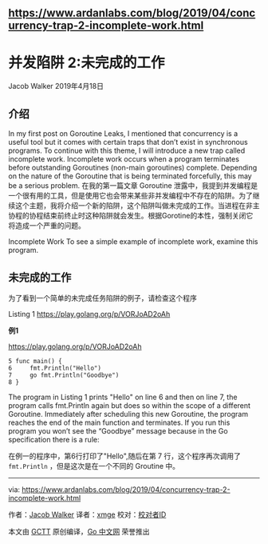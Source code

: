 ## https://www.ardanlabs.com/blog/2019/04/concurrency-trap-2-incomplete-work.html

# 并发陷阱 2:未完成的工作

Jacob Walker 2019年4月18日

## 介绍
In my first post on Goroutine Leaks, I mentioned that concurrency is a useful tool but it comes with certain traps that don’t exist in synchronous programs. To continue with this theme, I will introduce a new trap called incomplete work. Incomplete work occurs when a program terminates before outstanding Goroutines (non-main goroutines) complete. Depending on the nature of the Goroutine that is being terminated forcefully, this may be a serious problem.
在我的第一篇文章 Goroutine 泄露中，我提到并发编程是一个很有用的工具，但是使用它也会带来某些非并发编程中不存在的陷阱。为了继续这个主题，我将介绍一个新的陷阱，这个陷阱叫做未完成的工作。当进程在非主协程的协程结束前终止时这种陷阱就会发生。根据Gorotine的本性，强制关闭它将造成一个严重的问题。

Incomplete Work
To see a simple example of incomplete work, examine this program.

## 未完成的工作

为了看到一个简单的未完成任务陷阱的例子，请检查这个程序

Listing 1
https://play.golang.org/p/VORJoAD2oAh

**例1**

https://play.golang.org/p/VORJoAD2oAh

```
5 func main() {
6     fmt.Println("Hello")
7     go fmt.Println("Goodbye")
8 }
```

The program in Listing 1 prints "Hello" on line 6 and then on line 7, the program calls fmt.Println again but does so within the scope of a different Goroutine. Immediately after scheduling this new Goroutine, the program reaches the end of the main function and terminates. If you run this program you won’t see the “Goodbye” message because in the Go specification there is a rule:

在例一的程序中，第6行打印了"Hello",随后在第 7 行，这个程序再次调用了 `fmt.Println` ，但是这次是在一个不同的 Groutine 中。









---

via: https://www.ardanlabs.com/blog/2019/04/concurrency-trap-2-incomplete-work.html

作者：[Jacob Walker](https://github.com/jcbwlkr)
译者：[xmge](https://github.com/xmge)
校对：[校对者ID](https://github.com/校对者ID)

本文由 [GCTT](https://github.com/studygolang/GCTT) 原创编译，[Go 中文网](https://studygolang.com/) 荣誉推出
